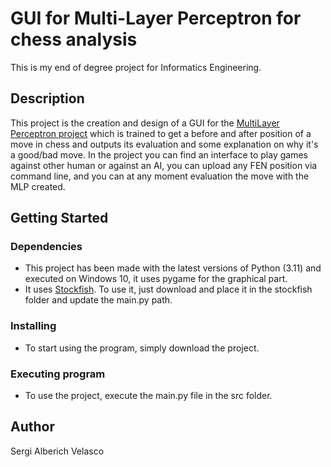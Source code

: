 # GUI for Multi-Layer Perceptron for chess analysis

This is my end of degree project for Informatics Engineering.

## Description

This project is the creation and design of a GUI for the [MultiLayer Perceptron project](https://github.com/sergial273/TFG-Perceptro) which is trained to get a before and after position of a move in chess and outputs its evaluation and some explanation on why it's a good/bad move.
In the project you can find an interface to play games against other human or against an AI, you can upload any FEN position via command line, and you can at any moment evaluation the move with the MLP created.

## Getting Started

### Dependencies

* This project has been made with the latest versions of Python (3.11) and executed on Windows 10, it uses pygame for the graphical part.
* It uses [Stockfish](https://github.com/official-stockfish/Stockfish). To use it, just download and place it in the stockfish folder and update the main.py path.

### Installing

* To start using the program, simply download the project.

### Executing program

* To use the project, execute the main.py file in the src folder.

## Author

Sergi Alberich Velasco